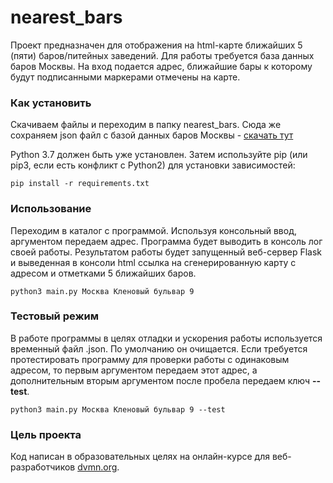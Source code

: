 # nearest_bars

Проект предназначен для отображения на html-карте ближайших 5 (пяти) баров/питейных заведений.
Для работы требуется база данных баров Москвы.
На вход подается адрес, ближайшие бары к которому будут подписанными маркерами отмечены на карте.

### Как установить

Скачиваем файлы и переходим в папку nearest_bars. Сюда же сохраняем json файл с базой данных баров Москвы - [скачать тут](https://drive.google.com/open?id=1gF3NpK95AiKsAjJ2Uv-gQIA-d_bbKyEN)

Python 3.7 должен быть уже установлен. Затем используйте pip (или pip3, если есть конфликт с Python2) для установки зависимостей:

```
pip install -r requirements.txt
```

### Использование

Переходим в каталог с программой. Используя консольный ввод, аргументом передаем адрес. Программа будет выводить в консоль лог своей работы.
Результатом работы будет запущенный веб-сервер Flask и выведенная в консоли html ссылка на сгенерированную карту с адресом и отметками 5 ближайших баров.

```
python3 main.py Москва Кленовый бульвар 9
```

### Тестовый режим

В работе программы в целях отладки и ускорения работы используется временный файл .json. По умолчанию он очищается. 
Если требуется протестировать программу для проверки работы с одинаковым адресом, то первым аргументом 
передаем этот адрес, а дополнительным вторым аргументом после пробела передаем ключ **--test**.

```
python3 main.py Москва Кленовый бульвар 9 --test
```

### Цель проекта

Код написан в образовательных целях на онлайн-курсе для веб-разработчиков [dvmn.org](https://dvmn.org/).


